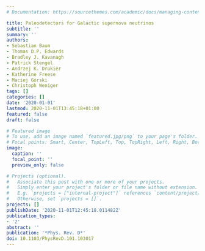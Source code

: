 ```yaml
---
# Documentation: https://sourcethemes.com/academic/docs/managing-content/

title: Paleodetectors for Galactic supernova neutrinos
subtitle: ''
summary: ''
authors:
- Sebastian Baum
- Thomas D.P. Edwards
- Bradley J. Kavanagh
- Patrick Stengel
- Andrzej K. Drukier
- Katherine Freese
- Maciej Górski
- Christoph Weniger
tags: []
categories: []
date: '2020-01-01'
lastmod: 2020-11-01T13:45:18+01:00
featured: false
draft: false

# Featured image
# To use, add an image named `featured.jpg/png` to your page's folder.
# Focal points: Smart, Center, TopLeft, Top, TopRight, Left, Right, BottomLeft, Bottom, BottomRight.
image:
  caption: ''
  focal_point: ''
  preview_only: false

# Projects (optional).
#   Associate this post with one or more of your projects.
#   Simply enter your project's folder or file name without extension.
#   E.g. `projects = ["internal-project"]` references `content/project/deep-learning/index.md`.
#   Otherwise, set `projects = []`.
projects: []
publishDate: '2020-11-01T12:45:18.011482Z'
publication_types:
- '2'
abstract: ''
publication: '*Phys. Rev. D*'
doi: 10.1103/PhysRevD.101.103017
---
```

